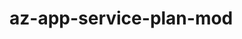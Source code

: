 # az-app-service-plan-mod
<!-- Add content to .config/terraform-docs-header.md if you need to append text at the beginning of README.md -->
